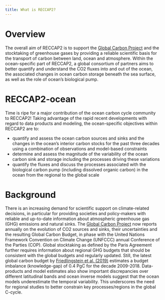 ```yaml
---
title: What is RECCAP2?
---
```

# Overview
The overall aim of RECCAP2 is to support the [Global Carbon Project](https://www.globalcarbonproject.org/) and the stocktaking of greenhouse gases by providing a reliable scientific basis for the transport of carbon between land, ocean and atmosphere. Within the ocean-specific part of RECCAP2, a global consortium of partners aims to better quantify and understand the CO2 fluxes into and out of the ocean, the associated changes in ocean carbon storage beneath the sea surface, as well as the role of ocean’s biological pump.

# RECCAP2-ocean
Time is ripe for a major contribution of the ocean carbon cycle community to RECCAP2! Taking advantage of the rapid recent developments with regard to data products and modeling, the ocean-specific objectives within RECCAP2 are to:
- quantify and assess the ocean carbon sources and sinks and the changes in the ocean’s interior carbon stocks for the past three decades using a combination of observations and model-based constraints
- determine and assess the magnitude of the variability of the ocean carbon sink and storage including the processes driving these variations
- quantify the fluxes and discuss the processes associated with the biological carbon pump (including dissolved organic carbon) in the ocean from the regional to the global scale

# Background
There is an increasing demand for scientific support on climate-related decisions, in particular for providing societies and policy-makers with reliable and up-to-date information about atmospheric greenhouse gas (GHG) emissions and natural sinks. The [Global Carbon Project]( http://www.globalcarbonproject.org/) now reports annually on the evolution of CO2 sources and sinks, their uncertainties and the resulting Global Carbon Budget, in phase with the United Nations Framework Convention on Climate Change (UNFCCC) annual Conference of the Parties (COP).
Global stocktaking as defined by the Paris Agreement further requires information about regional GHG budgets that should be consistent with the global budgets and regularly updated. Still, the latest global carbon budget by [Friedlingstein et al. (2019)](https://essd.copernicus.org/articles/11/1783/2019/) estimates a budget imbalance (knowledge-gap) of  0.4 PgC for the decade 2009-2018. Data-products and model estimates also show important discrepancies over different latitudinal bands and ocean inverse models suggest that the ocean models underestimate the temporal variability. This underscores the need for regional studies to better constrain key processes/regions in the global C-cycle.
